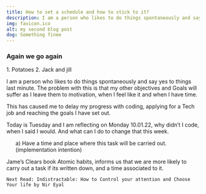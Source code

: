 ```yaml
---
title: How to set a schedule and how to stick to it?
description: I am a person who likes to do things spontaneously and say yes to things last minute. The problem with this is that my other objectives and Goals will suffer as I leave them to motivation, when I feel like it and when I have time. 
img: favicon.ico
alt: my second blog post
dog: Something finee
---
```

<h3>Again we go again</h3>
1. Potatoes
2. Jack and jill


<div class="font-display">
<p>
I am a person who likes to do things spontaneously and say yes to things last minute. The problem with this is that my other objectives and Goals will suffer as I leave them to motivation, when I feel like it and when I have time. 

This has caused me to delay my progress with coding, applying for a Tech job and reaching the goals I have set out. 

</p>

<p>
    Today is Tuesday and I am reflecting on Monday 10.01.22, why didn’t I code, when I said I would.  And what can I do to change that this week. 
    <ul>
    a)	Have a time and place where this task will be carried out. (implementation intention)
    </ul>
    Jame’s Clears book Atomic habits, informs us that we are more likely to carry out a task if its written down, and a time associated to it. 

    Next Read: Indistractable: How to Control your attention and Choose Your life by Nir Eyal

</div>
